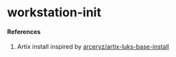 # workstation-init

#### References
1. Artix install inspired by [arceryz/artix-luks-base-install](https://github.com/arceryz/artix-luks-base-install)
